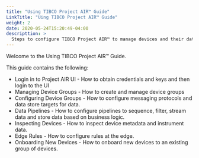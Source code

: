```yaml
---
title: "Using TIBCO Project AIR™ Guide"
LinkTitle: "Uing TIBCO Project AIR™ Guide"
weight: 2
date: 2020-05-24T15:20:49-04:00
descripttion: >
  Steps to configure TIBCO Project AIR™ to manage devices and their data.
---
```




Welcome to the Using TIBCO Project AIR™ Guide.

This guide contains the following:

* Login in to Project AIR UI - How to obtain credentials and keys and then login to the UI
* Managing Device Groups - How to create and manage device groups
* Configuring Device Groups - How to configure messaging protocols and data store targets for data.
* Data Pipelines - How to configure pipelines to sequence, filter, stream data and store data based on business logic.
* Inspecting Devices - How to inspect device metadata and instrument data.
* Edge Rules - How to configure rules at the edge.
* Onboarding New Devices - How to onboard new devices to an existing group of devices.
